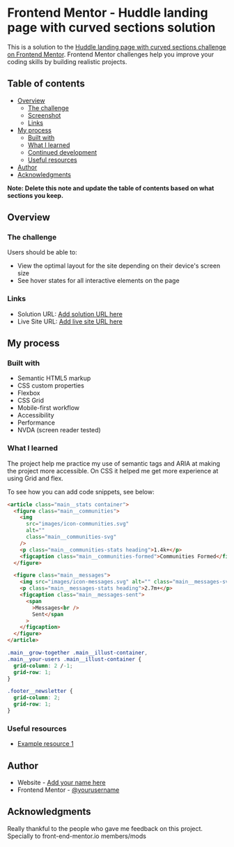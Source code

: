# Frontend Mentor - Huddle landing page with curved sections solution

This is a solution to the [Huddle landing page with curved sections challenge on Frontend Mentor](https://www.frontendmentor.io/challenges/huddle-landing-page-with-curved-sections-5ca5ecd01e82137ec91a50f2). Frontend Mentor challenges help you improve your coding skills by building realistic projects.

## Table of contents

- [Overview](#overview)
  - [The challenge](#the-challenge)
  - [Screenshot](#screenshot)
  - [Links](#links)
- [My process](#my-process)
  - [Built with](#built-with)
  - [What I learned](#what-i-learned)
  - [Continued development](#continued-development)
  - [Useful resources](#useful-resources)
- [Author](#author)
- [Acknowledgments](#acknowledgments)

**Note: Delete this note and update the table of contents based on what sections you keep.**

## Overview

### The challenge

Users should be able to:

- View the optimal layout for the site depending on their device's screen size
- See hover states for all interactive elements on the page

### Links

- Solution URL: [Add solution URL here](https://your-solution-url.com)
- Live Site URL: [Add live site URL here](https://your-live-site-url.com)

## My process

### Built with

- Semantic HTML5 markup
- CSS custom properties
- Flexbox
- CSS Grid
- Mobile-first workflow
- Accessibility
- Performance
- NVDA (screen reader tested)

### What I learned

The project help me practice my use of semantic tags and ARIA at making the project more accessible. On CSS it helped me get more experience at using Grid and flex.

To see how you can add code snippets, see below:

```html
<article class="main__stats container">
  <figure class="main__communities">
    <img
      src="images/icon-communities.svg"
      alt=""
      class="main__communities-svg"
    />
    <p class="main__communities-stats heading">1.4k+</p>
    <figcaption class="main__communities-formed">Communities Formed</figcaption>
  </figure>

  <figure class="main__messages">
    <img src="images/icon-messages.svg" alt="" class="main__messages-svg" />
    <p class="main__messages-stats heading">2.7m+</p>
    <figcaption class="main__messages-sent">
      <span
        >Messages<br />
        Sent</span
      >
    </figcaption>
  </figure>
</article>
```

```css
.main__grow-together .main__illust-container,
.main__your-users .main__illust-container {
  grid-column: 2 /-1;
  grid-row: 1;
}

.footer__newsletter {
  grid-column: 2;
  grid-row: 1;
}
```

### Useful resources

- [Example resource 1](https://www.frontmentor.io)

## Author

- Website - [Add your name here](https://pastasus.github.io/huddle-landing-page-with-curved-sections-master/)
- Frontend Mentor - [@yourusername](https://www.frontendmentor.io/profile/PastaSus)

## Acknowledgments

Really thankful to the people who gave me feedback on this project. Specially to front-end-mentor.io members/mods
